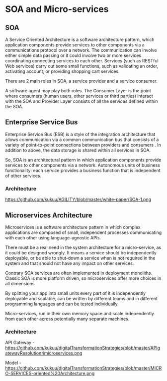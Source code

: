 # SOA and Micro-services

## SOA
A Service Oriented Architecture is a software architecture pattern, which application components provide services to other components via a communications protocol over a network. The communication can involve either simple data passing or it could involve two or more services coordinating connecting services to each other. Services (such as RESTful Web services) carry out some small functions, such as validating an order, activating account, or providing shopping cart services.

There are 2 main roles in SOA, a service provider and a service consumer. 

A software agent may play both roles. The Consumer Layer is the point where consumers (human users, other services or third parties) interact with the SOA and Provider Layer consists of all the services defined within the SOA. 

## Enterprise Service Bus

Enterprise Service Bus (ESB) is a style of the integration architecture that allows communication via a common communication bus that consists of a variety of point-to-point connections between providers and consumers . In addition to above, the data storage is shared within all services in SOA.


So, SOA is an architectural pattern in which application components provide services to other components via a network. Autonomous units of business functionality: each service provides a business function that is independent of other services.

### Architecture

https://github.com/kukuu/AGILITY/blob/master/white-paper/SOA-1.png

## Microservices Architecture

Microservices is a software architecture pattern in which complex applications are composed of small, independent processes communicating with each other using language-agnostic APIs. 

There must be a real need in the system architecture for a micro-service, as it could be designed wrongly. It means a service should be independently deployable, or be able to shut-down a service when is not required in the system and that should not have any impact on other services.

Contrary SOA services are often implemented in deployment monoliths. Classic SOA is more platform driven, so microservices offer more choices in all dimensions.

By splitting your app into small units every part of it is independently deployable and scalable, can be written by different teams and in different programming languages and can be tested individually. 


Micro-services, run in their own memory space and scale independently from each other across potentially many separate machines. 


### Architecture  
API Gateway  - https://github.com/kukuu/digitalTransformationStrategies/blob/master/APIgatewayResolution4microservices.png 

Model - https://github.com/kukuu/digitalTransformationStrategies/blob/master/MICRO-SERVICES-oriented%20Architecture.png


